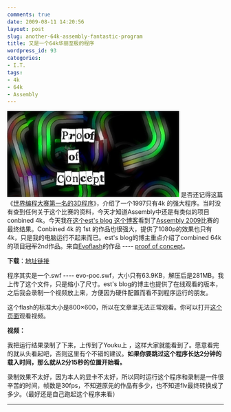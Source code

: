 ```yaml
---
comments: true
date: 2009-08-11 14:20:56
layout: post
slug: another-64k-assembly-fantastic-program
title: 又是一个64k华丽至极的程序
wordpress_id: 93
categories:
- I.T.
tags:
- 4k
- 64k
- Assembly
---
```


![](/images/uploads/zb/2009-08-11_proof_of_concept.jpg) 是否还记得这篇《[世界编程大赛第一名的3D程序](http://arthraim.cn/post/2009/07/86.html)》，介绍了一个1997只有4k 的强大程序。当时没有查到任何关于这个比赛的资料，今天才知道Assembly中还是有类似的项目 conbined 4k。今天我在[这个est's blog 这个博客](http://initiative.yo2.cn/archives/641917)看到了[Assembly 2009](http://www.pouet.net/party.php?which=7&when=2009)比赛的最终结果。Conbined 4k 的 1st 的作品也很强大，提供了1080p的效果也只有4k，只是我的电脑运行不起来而已。est's blog的博主重点介绍了combined 64k的项目<strike>冠军</strike>2nd作品。来自[Evoflash](http://www.pouet.net/groups.php?which=6463)的作品 ---- [proof of concept](http://www.pouet.net/prod.php?which=53656)。










**下载**：[地址链接](http://http.de.scene.org/pub/parties/2009/assembly09/in64/proof_of_concept_by_evoflash.zip)




程序其实是一个.swf ---- evo-poc.swf，大小只有63.9KB，解压后是281MB。我上传了这个文件，只是缩小了尺寸。est's blog的博主也提供了在线观看的版本，之后我会录制一个视频放上来，方便因为硬件配置而看不到程序运行的朋友。







这个flash的标准大小是800×600，所以在文章里无法正常观看。你可以打开[这个页面](/images/uploads/zb/evo-poc.swf)观看视频。







**视频：**




我把运行结果录制了下来，上传到了Youku上 ，这样大家就能看到了。愿意看完的就从头看起吧，否则这里有个不错的建议。**如果你要跳过这个程序长达2分钟的载入时间，那么就从2分15秒的位置开始看。**




录制效果不太好，因为本人的显卡不太好，所以同时运行这个程序和录制是一件很辛苦的时间，帧数是30fps，不知道原先的作品有多少，也不知道flv最终转换成了多少。（最好还是自己跑起这个程序来看）







* * *



